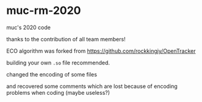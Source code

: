 # muc-rm-2020
muc's 2020 code

thanks to the contribution of all team members!

ECO algorithm was forked from https://github.com/rockkingjy/OpenTracker

building your own `.so` file recommended.

changed the encoding of some files 

and recovered some comments which are lost because of encoding problems when coding (maybe useless?)